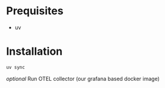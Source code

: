
# Prequisites
- uv

# Installation

```bash
uv sync
```

*optional*
Run OTEL collector (our grafana based docker image)
